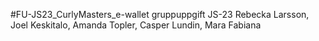 #FU-JS23_CurlyMasters_e-wallet
gruppuppgift JS-23
Rebecka Larsson, Joel Keskitalo, Amanda Topler, Casper Lundin, Mara Fabiana
